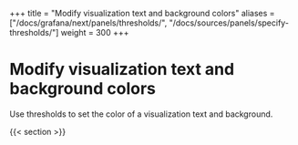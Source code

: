 +++
title = "Modify visualization text and background colors"
aliases = ["/docs/grafana/next/panels/thresholds/", "/docs/sources/panels/specify-thresholds/"]
weight = 300
+++

# Modify visualization text and background colors

Use thresholds to set the color of a visualization text and background.

{{< section >}}
